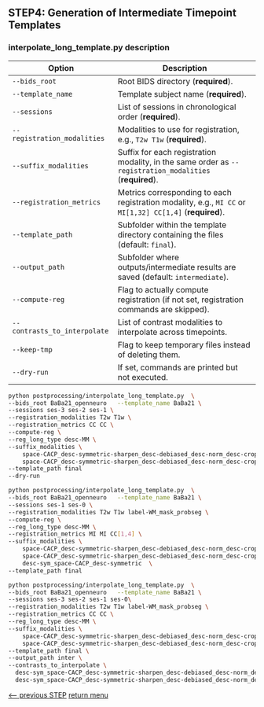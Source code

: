## STEP4: Generation of Intermediate Timepoint Templates

### interpolate_long_template.py description

| Option                       | Description                                                                                              |
| ---------------------------- | -------------------------------------------------------------------------------------------------------- |
| `--bids_root`                | Root BIDS directory (**required**).                                                                      |
| `--template_name`            | Template subject name (**required**).                                                                    |
| `--sessions`                 | List of sessions in chronological order (**required**).                                                  |
| `--registration_modalities`  | Modalities to use for registration, e.g., `T2w T1w` (**required**).                                      |
| `--suffix_modalities`        | Suffix for each registration modality, in the same order as `--registration_modalities` (**required**).  |
| `--registration_metrics`     | Metrics corresponding to each registration modality, e.g., `MI CC` or `MI[1,32] CC[1,4]` (**required**). |
| `--template_path`            | Subfolder within the template directory containing the files (default: `final`).                         |
| `--output_path`              | Subfolder where outputs/intermediate results are saved (default: `intermediate`).                        |
| `--compute-reg`              | Flag to actually compute registration (if not set, registration commands are skipped).                   |
| `--contrasts_to_interpolate` | List of contrast modalities to interpolate across timepoints.                                            |
| `--keep-tmp`                 | Flag to keep temporary files instead of deleting them.                                                   |
| `--dry-run`                  | If set, commands are printed but not executed.                                                           |

```bash
python postprocessing/interpolate_long_template.py  \
--bids_root BaBa21_openneuro   --template_name BaBa21 \
--sessions ses-3 ses-2 ses-1 \
--registration_modalities T2w T1w \
--registration_metrics CC CC \
--compute-reg \
--reg_long_type desc-MM \
--suffix_modalities \
    space-CACP_desc-symmetric-sharpen_desc-debiased_desc-norm_desc-cropped \
    space-CACP_desc-symmetric-sharpen_desc-debiased_desc-norm_desc-cropped \
--template_path final
--dry-run
```
```bash
python postprocessing/interpolate_long_template.py  \
--bids_root BaBa21_openneuro   --template_name BaBa21 \
--sessions ses-1 ses-0 \
--registration_modalities T2w T1w label-WM_mask_probseg \
--compute-reg \
--reg_long_type desc-MM \
--registration_metrics MI MI CC[1,4] \
--suffix_modalities \
    space-CACP_desc-symmetric-sharpen_desc-debiased_desc-norm_desc-cropped \
    space-CACP_desc-symmetric-sharpen_desc-debiased_desc-norm_desc-cropped \
    desc-sym_space-CACP_desc-symmetric  \
--template_path final 
```

```bash
python postprocessing/interpolate_long_template.py  \
--bids_root BaBa21_openneuro   --template_name BaBa21 \
--sessions ses-3 ses-2 ses-1 ses-0\
--registration_modalities T2w T1w label-WM_mask_probseg \
--registration_metrics CC CC \
--reg_long_type desc-MM \
--suffix_modalities \
    space-CACP_desc-symmetric-sharpen_desc-debiased_desc-norm_desc-cropped \
    space-CACP_desc-symmetric-sharpen_desc-debiased_desc-norm_desc-cropped \
--template_path final \ 
--output_path inter \
--contrasts_to_interpolate \
  desc-sym_space-CACP_desc-symmetric-sharpen_desc-debiased_desc-norm_desc-cropped_T1w \
  desc-sym_space-CACP_desc-symmetric-sharpen_desc-debiased_desc-norm_desc-cropped_T2w 
```


[<-- previous STEP](longitudinal_registration.md) [return menu](../pipeline4D.md)